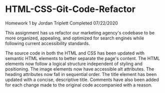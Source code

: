 # HTML-CSS-Git-Code-Refactor
Homework 1 by Jordan Triplett
Completed 07/22/2020

This assignment has us refactor our marketing agency's codebase to be more organized, appealing, and optimized for search engines while following current accessibility standards.

The source code in both the HTML and CSS has been updated with semantic HTML elements to better separate the page's content. The HTML elements now follow a logical structure independent of styling and positioning. The image elements now have accessible alt attributes. The heading attributes now fall in sequential order. The title element has been updated with a concise, descriptive title. Comments have also been added for each change made to the original code accompanied with a reason.